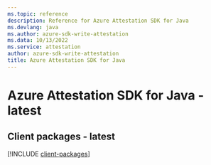```yaml
---
ms.topic: reference
description: Reference for Azure Attestation SDK for Java
ms.devlang: java
ms.author: azure-sdk-write-attestation
ms.data: 10/13/2022
ms.service: attestation
author: azure-sdk-write-attestation
title: Azure Attestation SDK for Java
---
```

# Azure Attestation SDK for Java - latest

## Client packages - latest
[!INCLUDE [client-packages](attestation-client-index.md)]
